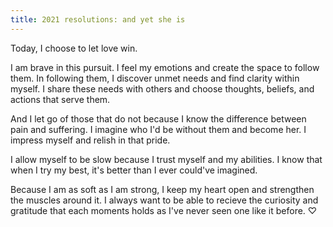 ```yaml
---
title: 2021 resolutions: and yet she is
---
```

Today, I choose to let love win. 

I am brave in this pursuit. I feel my emotions and create the space to follow them. In following them, I discover unmet needs and find clarity within myself. I share these needs with others and choose thoughts, beliefs, and actions that serve them. 

And I let go of those that do not because I know the difference between pain and suffering. I imagine who I'd be without them and become her. I impress myself and relish in that pride.

I allow myself to be slow because I trust myself and my abilities. I know that when I try my best, it's better than I ever could've imagined. 

Because I am as soft as I am strong, I keep my heart open and strengthen the muscles around it. I always want to be able to recieve the curiosity and gratitude that each moments holds as I've never seen one like it before. ♡